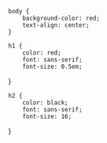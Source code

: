 
    body {
    	background-color: red;
    	text-align: center;
    }

    h1 {
   		color: red;
   		font: sans-serif;
   		font-size: 0.5em;
}

    h2 {
    	color: black;
    	font: sans-serif;
    	font-size: 16;
}
